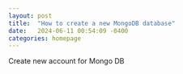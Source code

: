 ```yaml
---
layout: post
title:  "How to create a new MongoDB database"
date:   2024-06-11 00:54:09 -0400
categories: homepage
---
```

Create new account for Mongo DB
